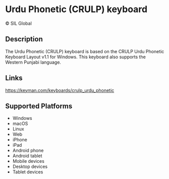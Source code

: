 Urdu Phonetic (CRULP) keyboard
==============

© SIL Global

Description
-----------

The Urdu Phonetic (CRULP) keyboard is based on the CRULP Urdu Phonetic Keyboard Layout v1.1 for Windows.
This keyboard also supports the Western Punjabi language.

Links
-----
https://keyman.com/keyboards/crulp_urdu_phonetic

Supported Platforms
-------------------
 * Windows
 * macOS
 * Linux
 * Web
 * iPhone
 * iPad
 * Android phone
 * Android tablet
 * Mobile devices
 * Desktop devices
 * Tablet devices

